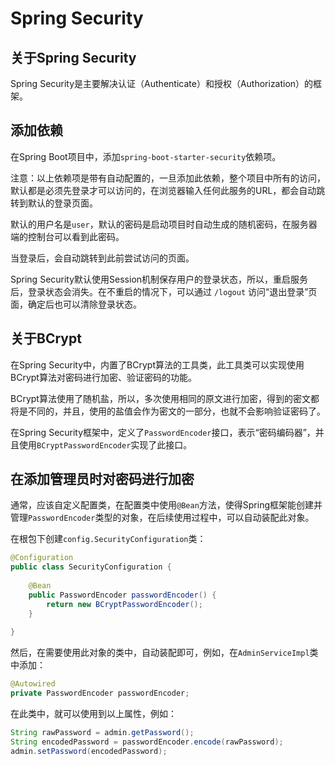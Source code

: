 # Spring Security

## 关于Spring Security

Spring Security是主要解决认证（Authenticate）和授权（Authorization）的框架。

## 添加依赖

在Spring Boot项目中，添加`spring-boot-starter-security`依赖项。

注意：以上依赖项是带有自动配置的，一旦添加此依赖，整个项目中所有的访问，默认都是必须先登录才可以访问的，在浏览器输入任何此服务的URL，都会自动跳转到默认的登录页面。

默认的用户名是`user`，默认的密码是启动项目时自动生成的随机密码，在服务器端的控制台可以看到此密码。

当登录后，会自动跳转到此前尝试访问的页面。

Spring Security默认使用Session机制保存用户的登录状态，所以，重启服务后，登录状态会消失。在不重启的情况下，可以通过 `/logout` 访问“退出登录”页面，确定后也可以清除登录状态。

## 关于BCrypt

在Spring Security中，内置了BCrypt算法的工具类，此工具类可以实现使用BCrypt算法对密码进行加密、验证密码的功能。

BCrypt算法使用了随机盐，所以，多次使用相同的原文进行加密，得到的密文都将是不同的，并且，使用的盐值会作为密文的一部分，也就不会影响验证密码了。

在Spring Security框架中，定义了`PasswordEncoder`接口，表示“密码编码器”，并且使用`BCryptPasswordEncoder`实现了此接口。

## 在添加管理员时对密码进行加密

通常，应该自定义配置类，在配置类中使用`@Bean`方法，使得Spring框架能创建并管理`PasswordEncoder`类型的对象，在后续使用过程中，可以自动装配此对象。

在根包下创建`config.SecurityConfiguration`类：

```java
@Configuration
public class SecurityConfiguration {
    
    @Bean
    public PasswordEncoder passwordEncoder() {
        return new BCryptPasswordEncoder();
    }
    
}
```

然后，在需要使用此对象的类中，自动装配即可，例如，在`AdminServiceImpl`类中添加：

```java
@Autowired
private PasswordEncoder passwordEncoder;
```

在此类中，就可以使用到以上属性，例如：

```java
String rawPassword = admin.getPassword();
String encodedPassword = passwordEncoder.encode(rawPassword);
admin.setPassword(encodedPassword);
```











